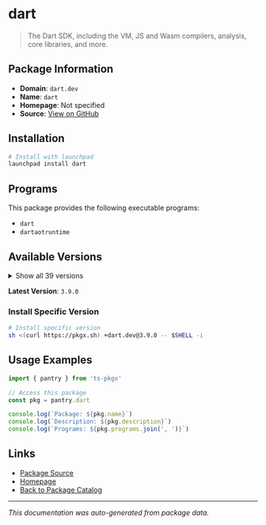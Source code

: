 # dart

> The Dart SDK, including the VM, JS and Wasm compilers, analysis, core libraries, and more.

## Package Information

- **Domain**: `dart.dev`
- **Name**: `dart`
- **Homepage**: Not specified
- **Source**: [View on GitHub](https://github.com/pkgxdev/pantry/tree/main/projects/dart.dev/package.yml)

## Installation

```bash
# Install with launchpad
launchpad install dart
```

## Programs

This package provides the following executable programs:

- `dart`
- `dartaotruntime`

## Available Versions

<details>
<summary>Show all 39 versions</summary>

- `3.9.0`, `3.8.3`, `3.8.2`, `3.8.1`, `3.8.0`
- `3.7.3`, `3.7.2`, `3.7.1`, `3.7.0`, `3.6.2`
- `3.6.1`, `3.6.0`, `3.5.4`, `3.5.3`, `3.5.2`
- `3.5.1`, `3.5.0`, `3.4.4`, `3.4.3`, `3.4.2`
- `3.4.1`, `3.4.0`, `3.3.4`, `3.3.3`, `3.3.2`
- `3.3.1`, `3.3.0`, `3.2.6`, `3.2.5`, `3.2.4`
- `3.2.3`, `3.2.2`, `3.2.1`, `3.2.0`, `3.1.5`
- `3.1.4`, `3.1.3`, `3.1.2`, `3.1.1`

</details>

**Latest Version**: `3.9.0`

### Install Specific Version

```bash
# Install specific version
sh <(curl https://pkgx.sh) +dart.dev@3.9.0 -- $SHELL -i
```

## Usage Examples

```typescript
import { pantry } from 'ts-pkgx'

// Access this package
const pkg = pantry.dart

console.log(`Package: ${pkg.name}`)
console.log(`Description: ${pkg.description}`)
console.log(`Programs: ${pkg.programs.join(', ')}`)
```

## Links

- [Package Source](https://github.com/pkgxdev/pantry/tree/main/projects/dart.dev/package.yml)
- [Homepage](#)
- [Back to Package Catalog](../../package-catalog.md)

---

*This documentation was auto-generated from package data.*
